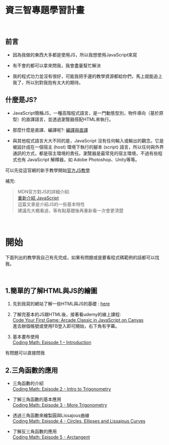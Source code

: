 # 資三智專題學習計畫


<br>

## 前言


- 因為我做的東西大多都是使用JS，所以我想使用JavaScript來寫

- 有不會的都可以拿來問我，我會盡量幫忙解決

- 我的程式功力並沒有很好，可能我把手邊的教學資源都給你們，馬上就能追上我了，所以別對我抱有太大的期待。


## 什麼是JS?

- JavaScript簡稱JS，一種高階程式語言，是一門動態型別，物件導向（基於原型）的直譯語言，並透過瀏覽器搭配HTML來執行。


- 那麼什麼是直譯、編譯呢?: [編譯與直譯](https://goo.gl/ZNfCwD)


- 與其他程式語言大大不同的是，JavaScript 沒有任何輸入或輸出的觀念。它是被設計成在一個宿主 (host) 環境下執行的腳本 (script) 語言，所以任何與外界通訊的方式，都是宿主環境的責任。瀏覽器是最常見的宿主環境，不過有些程式也有 JavaScript 解釋器，如 Adobe Photoshop、Unity等等。

可以先從這官網的新手教學開始[官方JS教學](https://developer.mozilla.org/zh-TW/docs/Web/JavaScript)

補充:
>MDN官方對JS的詳細介紹:<br>
[重新介紹 JavaScript](https://goo.gl/KRM8q9)<br>
這篇文章是介紹JS的一些基本特性<br>
建議先大概看過，等有點基礎後再重新看一次會更清楚


<br>

# 開始
下面列出的教學我自己有先完成，如果有問題或是要看程式碼範例的話都可以找我。

<br>

## 1.簡單的了解HTML與JS的繪圖

1. 先到我寫的網站了解一些HTML與JS的基礎 : [here](http://davidhsu666.com/archives/category/codingmath/)


2. 了解完基本的JS跟HTML後，接著看udemy的線上課程:<br>
    [Code Your First Game: Arcade Classic in JavaScript on Canvas](https://www.udemy.com/code-your-first-game/)<br>
    進去辦個帳號或使用FB登入即可開始，右下角有字幕。


3. 基本畫布使用<br>
[Coding Math: Episode 1 – Introduction](https://goo.gl/VjTTfr)



有問題可以直接問我


## 2.三角函數的應用

- 三角函數的介紹<br>
[Coding Math: Episode 2 - Intro to Trigonometry](https://goo.gl/6FWkX8)


- 了解三角函數的基本應用<br>
[Coding Math: Episode 3 - More Trigonometry](https://goo.gl/6yFqdm)


- 透過三角函數來繪製圓與Lissajous曲線<br>
[Coding Math: Episode 4 - Circles, Ellipses and Lissajous Curves](https://goo.gl/acJgY3)


- 了解反三角函數的應用<br>
[Coding Math: Episode 5 - Arctangent](https://goo.gl/nHzAUL)
